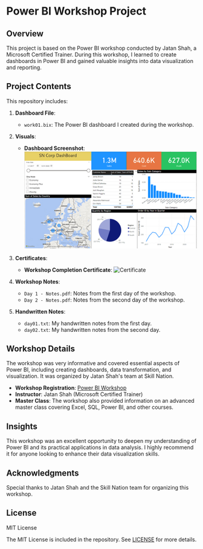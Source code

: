 # Power BI Workshop Project

## Overview
This project is based on the Power BI workshop conducted by Jatan Shah, a Microsoft Certified Trainer. During this workshop, I learned to create dashboards in Power BI and gained valuable insights into data visualization and reporting.

## Project Contents
This repository includes:

1. **Dashboard File**: 
   - `work01.bix`: The Power BI dashboard I created during the workshop.

2. **Visuals**:
   - **Dashboard Screenshot**: 
     ![Dashboard](images/dashboard.png)

3. **Certificates**:
   - **Workshop Completion Certificate**: 
     ![Certificate](images/certificate.pdff)

4. **Workshop Notes**:
   - `Day 1 - Notes.pdf`: Notes from the first day of the workshop.
   - `Day 2 - Notes.pdf`: Notes from the second day of the workshop.

5. **Handwritten Notes**:
   - `day01.txt`: My handwritten notes from the first day.
   - `day02.txt`: My handwritten notes from the second day.

## Workshop Details
The workshop was very informative and covered essential aspects of Power BI, including creating dashboards, data transformation, and visualization. It was organized by Jatan Shah's team at Skill Nation.

- **Workshop Registration**: [Power BI Workshop](https://learn.jatanshah.com/powerbi-sc/)
- **Instructor**: Jatan Shah (Microsoft Certified Trainer)
- **Master Class**: The workshop also provided information on an advanced master class covering Excel, SQL, Power BI, and other courses.

## Insights
This workshop was an excellent opportunity to deepen my understanding of Power BI and its practical applications in data analysis. I highly recommend it for anyone looking to enhance their data visualization skills.

## Acknowledgments
Special thanks to Jatan Shah and the Skill Nation team for organizing this workshop.

## License
MIT License

The MIT License is included in the repository. See [LICENSE](LICENSE) for more details.
